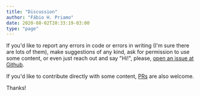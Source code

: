```yaml
---
title: "Discussion"
author: "Fábio H. Priamo"
date: 2020-08-02T20:33:19-03:00
type: "page"
---
```


If you'd like to report any errors in code or errors in writing (I'm sure there are lots of them), make suggestions of any kind, ask for permission to use some content, or even just reach out and say "Hi!", please, [open an issue at Github](https://github.com/fhpriamo/blog/issues).

If you'd like to contribute directly with some content, [PRs](https://github.com/fhpriamo/blog/pulls) are also welcome.

Thanks!
